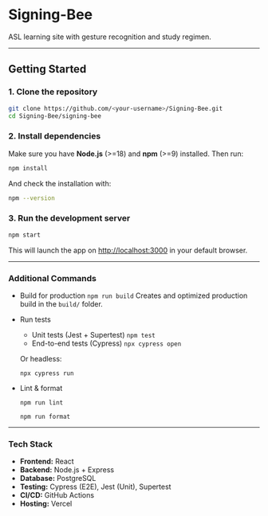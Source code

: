 # Signing-Bee
ASL learning site with gesture recognition and study regimen.

---

## Getting Started

### 1. Clone the repository
```bash
git clone https://github.com/<your-username>/Signing-Bee.git
cd Signing-Bee/signing-bee
```

### 2. Install dependencies
Make sure you have **Node.js** (>=18) and **npm** (>=9) installed.
Then run:
```bash
npm install
```
And check the installation with:
```bash
npm --version
```

### 3. Run the development server
```bash
npm start
```
This will launch the app on [http://localhost:3000](http://localhost:3000) in your default browser.

---

### Additional Commands
* Build for production
```npm run build```
Creates and optimized production build in the `build/` folder.
* Run tests
    - Unit tests (Jest + Supertest)
    ```npm test```
    - End-to-end tests (Cypress)
    ```npx cypress open```

    Or headless:
    
    ```npx cypress run```
* Lint & format

    ```npm run lint```

    ```npm run format```

---

### Tech Stack
* **Frontend:** React
* **Backend:** Node.js + Express
* **Database:** PostgreSQL
* **Testing:** Cypress (E2E), Jest (Unit), Supertest
* **CI/CD:** GitHub Actions
* **Hosting:** Vercel
